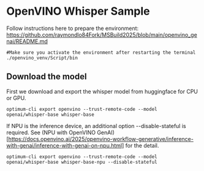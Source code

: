 # OpenVINO Whisper Sample

Follow instructions here to prepare the environment:
https://github.com/raymondlo84Fork/MSBuild2025/blob/main/openvino_genai/README.md

```
#Make sure you activate the environment after restarting the terminal
./openvino_venv/Script/bin
```
## Download the model

First we download and export the whisper model from huggingface for CPU or GPU. 
```
optimum-cli export openvino --trust-remote-code --model openai/whisper-base whisper-base
```
If NPU is the inference device, an additional option --disable-stateful is required. See (NPU with OpenVINO GenAI)[https://docs.openvino.ai/2025/openvino-workflow-generative/inference-with-genai/inference-with-genai-on-npu.html] for the detail.

```
optimum-cli export openvino --trust-remote-code --model openai/whisper-base whisper-base-npu --disable-stateful
```
